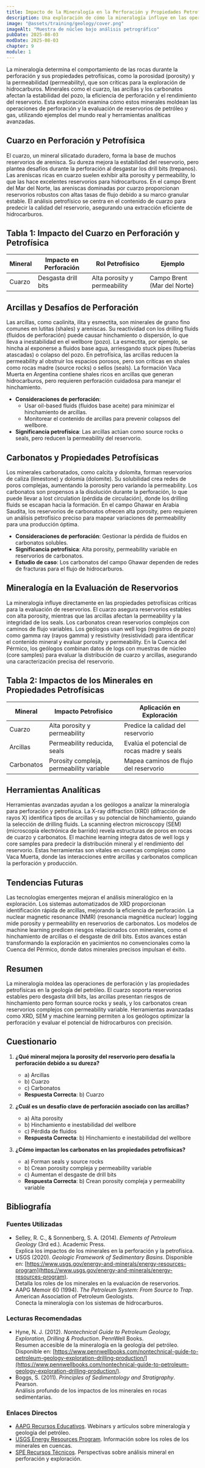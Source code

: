 ```yaml
---
title: Impacto de la Mineralogía en la Perforación y Propiedades Petrofísicas
description: Una exploración de cómo la mineralogía influye en las operaciones de perforación y las propiedades petrofísicas en la geología del petróleo, enfocándose en la calidad del reservorio, la estabilidad del pozo y la evaluación de hidrocarburos.
image: "@assets/training/geology/cover.png"
imageAlt: "Muestra de núcleo bajo análisis petrográfico"
pubDate: 2025-08-03
modDate: 2025-08-03
chapter: 9
module: 1
---
```


La mineralogía determina el comportamiento de las rocas durante la perforación y sus propiedades petrofísicas, como la porosidad (porosity) y la permeabilidad (permeability), que son críticas para la exploración de hidrocarburos. Minerales como el cuarzo, las arcillas y los carbonatos afectan la estabilidad del pozo, la eficiencia de perforación y el rendimiento del reservorio. Esta exploración examina cómo estos minerales moldean las operaciones de perforación y la evaluación de reservorios de petróleo y gas, utilizando ejemplos del mundo real y herramientas analíticas avanzadas.

## Cuarzo en Perforación y Petrofísica

El cuarzo, un mineral silicatado duradero, forma la base de muchos reservorios de arenisca. Su dureza mejora la estabilidad del reservorio, pero plantea desafíos durante la perforación al desgastar los drill bits (trepanos). Las areniscas ricas en cuarzo suelen exhibir alta porosity y permeability, lo que las hace excelentes reservorios para hidrocarburos. En el campo Brent del Mar del Norte, las areniscas dominadas por cuarzo proporcionan reservorios robustos con altas tasas de flujo debido a su marco granular estable. El análisis petrofísico se centra en el contenido de cuarzo para predecir la calidad del reservorio, asegurando una extracción eficiente de hidrocarburos.

## Tabla 1: Impacto del Cuarzo en Perforación y Petrofísica

| **Mineral** | **Impacto en Perforación** | **Rol Petrofísico**         | **Ejemplo**           |
|-------------|---------------------------|----------------------------|----------------------|
| Cuarzo      | Desgasta drill bits       | Alta porosity y permeability | Campo Brent (Mar del Norte) |

## Arcillas y Desafíos de Perforación

Las arcillas, como caolinita, ilita y esmectita, son minerales de grano fino comunes en lutitas (shales) y areniscas. Su reactividad con los drilling fluids (fluidos de perforación) puede causar hinchamiento o dispersión, lo que lleva a inestabilidad en el wellbore (pozo). La esmectita, por ejemplo, se hincha al exponerse a fluidos base agua, arriesgando stuck pipes (tuberías atascadas) o colapso del pozo. En petrofísica, las arcillas reducen la permeability al obstruir los espacios porosos, pero son críticas en shales como rocas madre (source rocks) o sellos (seals). La formación Vaca Muerta en Argentina contiene shales ricos en arcillas que generan hidrocarburos, pero requieren perforación cuidadosa para manejar el hinchamiento.

- **Consideraciones de perforación**:
  - Usar oil-based fluids (fluidos base aceite) para minimizar el hinchamiento de arcillas.
  - Monitorear el contenido de arcillas para prevenir colapsos del wellbore.
- **Significancia petrofísica**: Las arcillas actúan como source rocks o seals, pero reducen la permeability del reservorio.

## Carbonatos y Propiedades Petrofísicas

Los minerales carbonatados, como calcita y dolomita, forman reservorios de caliza (limestone) y dolomía (dolomite). Su solubilidad crea redes de poros complejas, aumentando la porosity pero variando la permeability. Los carbonatos son propensos a la disolución durante la perforación, lo que puede llevar a lost circulation (pérdida de circulación), donde los drilling fluids se escapan hacia la formación. En el campo Ghawar en Arabia Saudita, los reservorios de carbonatos ofrecen alta porosity, pero requieren un análisis petrofísico preciso para mapear variaciones de permeability para una producción óptima.

- **Consideraciones de perforación**: Gestionar la pérdida de fluidos en carbonatos solubles.
- **Significancia petrofísica**: Alta porosity, permeability variable en reservorios de carbonatos.
- **Estudio de caso**: Los carbonatos del campo Ghawar dependen de redes de fracturas para el flujo de hidrocarburos.

## Mineralogía en la Evaluación de Reservorios

La mineralogía influye directamente en las propiedades petrofísicas críticas para la evaluación de reservorios. El cuarzo asegura reservorios estables con alta porosity, mientras que las arcillas afectan la permeability y la integridad de los seals. Los carbonatos crean reservorios complejos con caminos de flujo variables. Los geólogos usan well logs (registros de pozo) como gamma ray (rayos gamma) y resistivity (resistividad) para identificar el contenido mineral y evaluar porosity y permeability. En la Cuenca del Pérmico, los geólogos combinan datos de logs con muestras de núcleo (core samples) para evaluar la distribución de cuarzo y arcillas, asegurando una caracterización precisa del reservorio.

## Tabla 2: Impactos de los Minerales en Propiedades Petrofísicas

| **Mineral** | **Impacto Petrofísico**         | **Aplicación en Exploración**        |
|-------------|--------------------------------|-----------------------------|
| Cuarzo      | Alta porosity y permeability    | Predice la calidad del reservorio |
| Arcillas    | Permeability reducida, seals   | Evalúa el potencial de rocas madre y seals |
| Carbonatos  | Porosity compleja, permeability variable | Mapea caminos de flujo del reservorio |

## Herramientas Analíticas

Herramientas avanzadas ayudan a los geólogos a analizar la mineralogía para perforación y petrofísica. La X-ray diffraction (XRD) (difracción de rayos X) identifica tipos de arcillas y su potencial de hinchamiento, guiando la selección de drilling fluids. La scanning electron microscopy (SEM) (microscopía electrónica de barrido) revela estructuras de poros en rocas de cuarzo y carbonatos. El machine learning integra datos de well logs y core samples para predecir la distribución mineral y el rendimiento del reservorio. Estas herramientas son vitales en cuencas complejas como Vaca Muerta, donde las interacciones entre arcillas y carbonatos complican la perforación y producción.

## Tendencias Futuras

Las tecnologías emergentes mejoran el análisis mineralógico en la exploración. Los sistemas automatizados de XRD proporcionan identificación rápida de arcillas, mejorando la eficiencia de perforación. La nuclear magnetic resonance (NMR) (resonancia magnética nuclear) logging mide porosity y permeability en reservorios de carbonatos. Los modelos de machine learning predicen riesgos relacionados con minerales, como el hinchamiento de arcillas o el desgaste de drill bits. Estos avances están transformando la exploración en yacimientos no convencionales como la Cuenca del Pérmico, donde datos minerales precisos impulsan el éxito.

## Resumen

La mineralogía moldea las operaciones de perforación y las propiedades petrofísicas en la geología del petróleo. El cuarzo soporta reservorios estables pero desgasta drill bits, las arcillas presentan riesgos de hinchamiento pero forman source rocks y seals, y los carbonatos crean reservorios complejos con permeability variable. Herramientas avanzadas como XRD, SEM y machine learning permiten a los geólogos optimizar la perforación y evaluar el potencial de hidrocarburos con precisión.

## Cuestionario

1. **¿Qué mineral mejora la porosity del reservorio pero desafía la perforación debido a su dureza?**
   - a) Arcillas
   - b) Cuarzo
   - c) Carbonatos
   - **Respuesta Correcta**: b) Cuarzo

2. **¿Cuál es un desafío clave de perforación asociado con las arcillas?**
   - a) Alta porosity
   - b) Hinchamiento e inestabilidad del wellbore
   - c) Pérdida de fluidos
   - **Respuesta Correcta**: b) Hinchamiento e inestabilidad del wellbore

3. **¿Cómo impactan los carbonatos en las propiedades petrofísicas?**
   - a) Forman seals y source rocks
   - b) Crean porosity compleja y permeability variable
   - c) Aumentan el desgaste de drill bits
   - **Respuesta Correcta**: b) Crean porosity compleja y permeability variable

## Bibliografía

### Fuentes Utilizadas

- Selley, R. C., & Sonnenberg, S. A. (2014). *Elements of Petroleum Geology* (3rd ed.). Academic Press.  
  Explica los impactos de los minerales en la perforación y la petrofísica.
- USGS (2020). *Geologic Framework of Sedimentary Basins*. Disponible en: [https://www.usgs.gov/energy-and-minerals/energy-resources-program](https://www.usgs.gov/energy-and-minerals/energy-resources-program).  
  Detalla los roles de los minerales en la evaluación de reservorios.
- AAPG Memoir 60 (1994). *The Petroleum System: From Source to Trap*. American Association of Petroleum Geologists.  
  Conecta la mineralogía con los sistemas de hidrocarburos.

### Lecturas Recomendadas

- Hyne, N. J. (2012). *Nontechnical Guide to Petroleum Geology, Exploration, Drilling & Production*. PennWell Books.  
  Resumen accesible de la mineralogía en la geología del petróleo. Disponible en: [https://www.pennwellbooks.com/nontechnical-guide-to-petroleum-geology-exploration-drilling-production/](https://www.pennwellbooks.com/nontechnical-guide-to-petroleum-geology-exploration-drilling-production/).
- Boggs, S. (2011). *Principles of Sedimentology and Stratigraphy*. Pearson.  
  Análisis profundo de los impactos de los minerales en rocas sedimentarias.

### Enlaces Directos

- [AAPG Recursos Educativos](https://www.aapg.org/learn). Webinars y artículos sobre mineralogía y geología del petróleo.
- [USGS Energy Resources Program](https://www.usgs.gov/energy-and-minerals/energy-resources-program). Información sobre los roles de los minerales en cuencas.
- [SPE Recursos Técnicos](https://www.spe.org/en/). Perspectivas sobre análisis mineral en perforación y exploración.